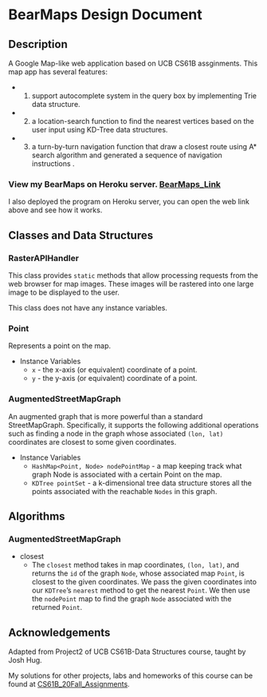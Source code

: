 # BearMaps Design Document

## Description
A Google Map-like web application based on UCB CS61B assginments.
This map app has several features:
  - 1. support autocomplete system in the query box by implementing Trie data structure. 
  - 2. a location-search function to find the nearest vertices based on the user input using KD-Tree data structures.
  - 3. a turn-by-turn navigation function that draw a closest route using A* search algorithm and generated a sequence of navigation instructions .


### View my BearMaps on Heroku server. [BearMaps_Link](http://bearmaps-fa20-cq210829.herokuapp.com/)
 I also deployed the program on Heroku server, you can open the web link above and see how it works.


## Classes and Data Structures
### RasterAPIHandler
This class provides `static` methods that allow processing requests from the web browser for map images. These images will be rastered into one large image to be displayed to the user.

This class does not have any instance variables.

### Point
Represents a point on the map.

* Instance Variables
  -  `x` - the x-axis (or equivalent) coordinate of a point.
  -  `y` - the y-axis (or equivalent) coordinate of a point.
  
### AugmentedStreetMapGraph
An augmented graph that is more powerful than a standard StreetMapGraph. Specifically, it supports the following additional operations such as finding a node in the graph whose associated `(lon, lat)` coordinates are closest to some given coordinates.

* Instance Variables
  - `HashMap<Point, Node> nodePointMap` - a map keeping track what graph Node is associated with a certain Point on the map.
  - `KDTree pointSet` - a k-dimensional tree data structure stores all the points associated with the reachable `Nodes` in this graph.

## Algorithms
### AugmentedStreetMapGraph
* closest
  - The `closest` method takes in map coordinates, `(lon, lat)`, and returns the `id` of the graph `Node`, whose associated map `Point`, is closest to the given coordinates. We pass the given coordinates into our `KDTree`’s `nearest` method to get the nearest `Point`. We then use the `nodePoint` map to find the graph `Node` associated with the returned `Point`.

## Acknowledgements
Adapted from Project2 of UCB CS61B-Data Structures course, taught by Josh Hug.

My solutions for other projects, labs and homeworks of this course can be found at [CS61B_20Fall_Assignments](https://github.com/qcwssss/CS61B_20Fall). 
